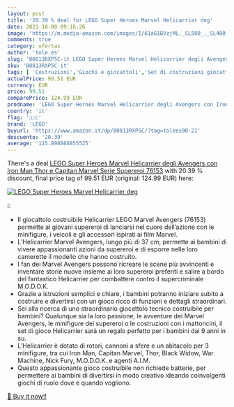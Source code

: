 ```yaml
---
layout: post
title: '20.39 % deal for LEGO Super Heroes Marvel Helicarrier deg'
date: 2021-10-08 09:16:26
image: 'https://m.media-amazon.com/images/I/61aG1BVzjML._SL500_._SL400_.jpg'
comments: true
category: ofertas
author: 'tole.es'
slug: 'B0813RXP5C-it LEGO Super Heroes Marvel Helicarrier degli Avengers con...'
sku: 'B0813RXP5C-it'
tags: [ 'Costruzioni','Giochi e giocattoli','Set di costruzioni giocattolo','lego', ]
actualPrice: 99.51 EUR
currency: EUR
price: 99.51
comparePrice: 124.99 EUR
prodname: 'LEGO Super Heroes Marvel Helicarrier degli Avengers con Iron Man  Thor e Capitan Marvel  Serie Supereroi  76153'
country: 'it'
flag: '🇮🇹'
brand: 'LEGO'
buyurl: 'https://www.amazon.it/dp/B0813RXP5C/?tag=tolees00-21'
descuento: '20.39'
average: '115.898866855525'
---
```


There's a deal [LEGO Super Heroes Marvel Helicarrier degli Avengers con Iron Man  Thor e Capitan Marvel  Serie Supereroi  76153](https://www.amazon.it/dp/B0813RXP5C/?tag=tolees00-21)  with  20.39 % discount, final price tag of  99.51 EUR (original: 124.99 EUR) here:

[![LEGO Super Heroes Marvel Helicarrier deg](https://m.media-amazon.com/images/I/61aG1BVzjML._SL500_._SL400_.jpg)](https://www.amazon.it/dp/B0813RXP5C/?tag=tolees00-21)

ℹ️:

- Il giocattolo costruibile Helicarrier LEGO Marvel Avengers (76153) permette ai giovani supereroi di lanciarsi nel cuore dell’azione con le minifigure, i veicoli e gli accessori ispirati ai film Marvel.
- L’Helicarrier Marvel Avengers, lungo più di 37 cm, permette ai bambini di vivere appassionanti azioni da supereroi e di esporre nelle loro camerette il modello che hanno costruito.
- I fan dei Marvel Avengers possono ricreare le scene più avvincenti e inventare storie nuove insieme ai loro supereroi preferiti e salire a bordo del fantastico Helicarrier per combattere contro il supercriminale M.O.D.O.K.
- Grazie a istruzioni semplici e chiare, i bambini potranno iniziare subito a costruire e divertirsi con un gioco ricco di funzioni e dettagli straordinari.
- Sei alla ricerca di uno straordinario giocattolo tecnico costruibile per bambini? Qualunque sia la loro passione, le avventure dei Marvel Avengers, le minifigure dei supereroi o le costruzioni con i mattoncini, il set di gioco Helicarrier sarà un regalo perfetto per i bambini dai 9 anni in su.
- L’Helicarrier è dotato di rotori, cannoni a sfere e un abitacolo per 3 minifigure, tra cui Iron Man, Capitan Marvel, Thor, Black Widow, War Machine, Nick Fury, M.O.D.O.K. e agenti A.I.M.
- Questo appassionante gioco costruibile non richiede batterie, per permettere ai bambini di divertirsi in modo creativo ideando coinvolgenti giochi di ruolo dove e quando vogliono.

[🛒 Buy it now!!](https://www.amazon.it/dp/B0813RXP5C/?tag=tolees00-21)
